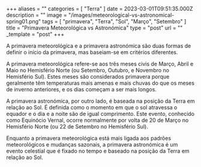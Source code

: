 +++
aliases = ""
categories = [ "Terra" ]
date = 2023-03-01T09:51:35.000Z
description = ""
image = "/images/meteorological-vs-astronomical-spring01.png"
tags = [ "primavera", "Terra", "Sol", "Março", "Setembro" ]
title = "Primavera Meteorológica vs Astronómica"
type = "post"
url = ""
_template = "post"
+++

A primavera meteorológica e a primavera astronómica são duas formas de definir o início da primavera, mas baseiam-se em critérios diferentes.

A primavera meteorológica refere-se aos três meses civis de Março, Abril e Maio no Hemisfério Norte (ou Setembro, Outubro, e Novembro no Hemisfério Sul). Estes meses são considerados primavera porque geralmente têm temperaturas mais amenas e mais chuvas do que os meses de inverno anteriores, e os dias começam a ser mais longos.

A primavera astronómica, por outro lado, é baseada na posição da Terra em relação ao Sol. É definida como o momento em que o sol atravessa o equador e o dia e a noite são de igual comprimento. Este evento, conhecido como Equinócio Vernal, ocorre normalmente por volta de 20 de Março no Hemisfério Norte (ou 22 de Setembro no Hemisfério Sul).

Enquanto a primavera meteorológica está mais ligada aos padrões meteorológicos e mudanças sazonais, a primavera astronómica é um evento celestial que é fixado no tempo e baseado na posição da Terra em relação ao Sol.
